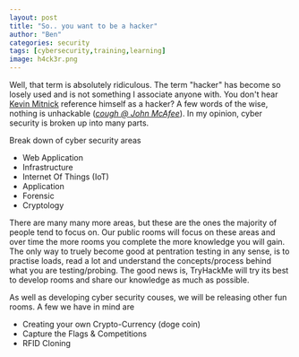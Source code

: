 ```yaml
---
layout: post
title: "So.. you want to be a hacker"
author: "Ben"
categories: security
tags: [cybersecurity,training,learning]
image: h4ck3r.png
---
```


Well, that term is absolutely ridiculous. The term "hacker" has become so losely used and is not something I associate
anyone with. You don't hear [Kevin Mitnick](https://en.wikipedia.org/wiki/Kevin_Mitnick)
reference himself as a hacker? A few words of the wise, nothing is unhackable ([*cough @ John McAfee*](https://www.cnet.com/news/john-mcafees-unhackable-crypto-wallet-allegedly-hacked-a-week-after-challenge/)).  In my opinion,
cyber security is broken up into many parts.

Break down of cyber security areas
- Web Application
- Infrastructure
- Internet Of Things (IoT)
- Application
- Forensic
- Cryptology

There are many many more areas, but these are the ones the majority of people tend
to focus on. Our public rooms will focus on these areas and over time the more rooms
you complete the more knowledge you will gain. The only way to truely become good at
pentration testing in any sense, is to practise loads, read a lot and understand the
concepts/process behind what you are testing/probing. The good news is, TryHackMe will
try its best to develop rooms and share our knowledge as much as possible.

As well as developing cyber security couses, we will be releasing other fun rooms. A
few we have in mind are
- Creating your own Crypto-Currency (doge coin)
- Capture the Flags & Competitions
- RFID Cloning
